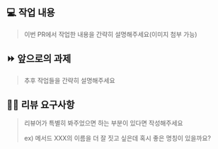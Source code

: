 ## 💻 작업 내용

> 이번 PR에서 작업한 내용을 간략히 설명해주세요(이미지 첨부 가능)

## ⏩ 앞으로의 과제
> 추후 작업들을 간략히 설명해주세요

## 🙋‍♂️ 리뷰 요구사항

> 리뷰어가 특별히 봐주었으면 하는 부분이 있다면 작성해주세요
>
> ex) 메서드 XXX의 이름을 더 잘 짓고 싶은데 혹시 좋은 명칭이 있을까요?
